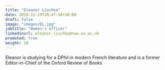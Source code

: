 ```yaml
---
title: "Eleanor Lischka"
date: 2018-11-19T10:47:58+10:00
draft: false
image: "images/EL.jpg"
jobtitle: "Women's officer"
linkedinurl: eleanor.lischka@new.ox.ac.uk
promoted: true
weight: 10
---
```


Eleanor is studying for a DPhil in modern French literature and is a former Editor-in-Chief of the Oxford Review of Books